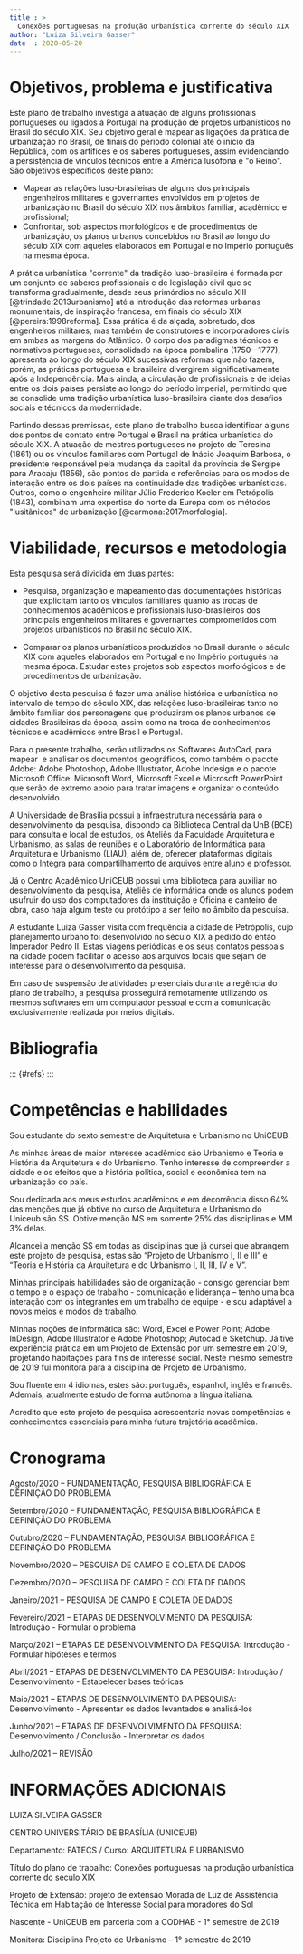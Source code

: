 ```yaml
---
title : >
  Conexões portuguesas na produção urbanística corrente do século XIX
author: "Luiza Silveira Gasser"
date  : 2020-05-20
---
```


Objetivos, problema e justificativa
===================================

Este plano de trabalho investiga a atuação de alguns profissionais
portugueses ou ligados a Portugal na produção de projetos urbanísticos
no Brasil do século XIX. Seu objetivo geral é mapear as ligações da
prática de urbanização no Brasil, de finais do período colonial até o
início da República, com os artífices e os saberes portugueses, assim
evidenciando a persistência de vínculos técnicos entre a América
lusófona e "o Reino". São objetivos específicos deste plano:

- Mapear as relações luso-brasileiras de alguns dos principais
  engenheiros militares e governantes envolvidos em projetos de
  urbanização no Brasil do século XIX nos âmbitos familiar, acadêmico
  e profissional;
- Confrontar, sob aspectos morfológicos e de procedimentos de
  urbanização, os planos urbanos concebidos no Brasil ao longo do século
  XIX com aqueles elaborados em Portugal e no Império português na mesma
  época.

A prática urbanística "corrente" da tradição luso-brasileira é formada
por um conjunto de saberes profissionais e de legislação civil que se
transforma gradualmente, desde seus primórdios no século XIII
[@trindade:2013urbanismo] até a introdução das reformas urbanas
monumentais, de inspiração francesa, em finais do século XIX
[@pereira:1998reforma]. Essa prática é da alçada, sobretudo, dos
engenheiros militares, mas também de construtores e incorporadores civis
em ambas as margens do Atlântico. O corpo dos paradigmas técnicos e
normativos portugueses, consolidado na época pombalina (1750--1777),
apresenta ao longo do século XIX sucessivas reformas que não fazem,
porém, as práticas portuguesa e brasileira divergirem significativamente
após a Independência. Mais ainda, a circulação de profissionais e de
ideias entre os dois países persiste ao longo do período imperial,
permitindo que se consolide uma tradição urbanística luso-brasileira
diante dos desafios sociais e técnicos da modernidade.

Partindo dessas premissas, este plano de trabalho busca identificar
alguns dos pontos de contato entre Portugal e Brasil na prática
urbanística do século XIX. A atuação de mestres portugueses no projeto
de Teresina (1861) ou os vínculos familiares com Portugal de Inácio
Joaquim Barbosa, o presidente responsável pela mudança da capital da
província de Sergipe para Aracaju (1856), são pontos de partida e
referências para os modos de interação entre os dois países na
continuidade das tradições urbanísticas. Outros, como o engenheiro
militar Júlio Frederico Koeler em Petrópolis (1843), combinam uma
expertise do norte da Europa com os métodos "lusitânicos" de urbanização
[@carmona:2017morfologia].


Viabilidade, recursos e metodologia
===================================

Esta pesquisa será dividida em duas partes:

- Pesquisa, organização e mapeamento das documentações históricas que
  explicitam tanto os vínculos familiares quanto as trocas de
  conhecimentos acadêmicos e profissionais luso-brasileiros dos
  principais engenheiros militares e governantes comprometidos com
  projetos urbanísticos no Brasil no século XIX.

- Comparar os planos urbanísticos produzidos no Brasil durante o século
  XIX com aqueles elaborados em Portugal e no Império português na mesma
  época. Estudar estes projetos sob aspectos morfológicos e de
  procedimentos de urbanização. 

O objetivo desta pesquisa é fazer uma análise histórica e urbanística no
intervalo de tempo do século XIX, das relações luso-brasileiras tanto no
âmbito familiar dos personagens que produziram os planos urbanos de
cidades Brasileiras da época, assim como na troca de conhecimentos
técnicos e acadêmicos entre Brasil e Portugal. 

Para o presente trabalho, serão utilizados os Softwares AutoCad, para
mapear  e analisar os documentos geográficos, como também o pacote
Adobe: Adobe Photoshop, Adobe Illustrator, Adobe Indesign e o pacote
Microsoft Office: Microsoft Word, Microsoft Excel e Microsoft PowerPoint
que serão de extremo apoio para tratar imagens e organizar o conteúdo
desenvolvido.

A Universidade de Brasília possui a infraestrutura necessária para o
desenvolvimento da pesquisa, dispondo da Biblioteca Central da UnB (BCE)
para consulta e local de estudos, os Ateliês da Faculdade Arquitetura e
Urbanismo, as salas de reuniões e o Laboratório de Informática para
Arquitetura e Urbanismo (LIAU), além de, oferecer plataformas digitais
como o Integra para compartilhamento de arquivos entre aluno e
professor.

Já o Centro Acadêmico UniCEUB possui uma biblioteca para auxiliar no
desenvolvimento da pesquisa, Ateliês de informática onde os alunos podem
usufruir do uso dos computadores da instituição e Oficina e canteiro de
obra, caso haja algum teste ou protótipo a ser feito no âmbito da
pesquisa.

A estudante Luiza Gasser visita com frequência a cidade de Petrópolis,
cujo planejamento urbano foi desenvolvido no século XIX a pedido do
então Imperador Pedro II. Estas viagens periódicas e os seus contatos
pessoais na cidade podem facilitar o acesso aos arquivos locais que
sejam de interesse para o desenvolvimento da pesquisa.

Em caso de suspensão de atividades presenciais durante a regência do
plano de trabalho, a pesquisa prosseguirá remotamente utilizando os
mesmos softwares em um computador pessoal e com a comunicação
exclusivamente realizada por meios digitais.

Bibliografia
============

::: {#refs}
:::

Competências e habilidades
==========================

Sou estudante do sexto semestre de Arquitetura e Urbanismo no UniCEUB. 

As minhas áreas de maior interesse acadêmico são Urbanismo e Teoria e
História da Arquitetura e do Urbanismo. Tenho interesse de compreender a
cidade e os efeitos que a história política, social e econômica tem na
urbanização do país.

Sou dedicada aos meus estudos acadêmicos e em decorrência disso 64% das
menções que já obtive no curso de Arquitetura e Urbanismo do Uniceub são
SS. Obtive menção MS em somente 25% das disciplinas e MM 3% delas.

Alcancei a menção SS em todas as disciplinas que já cursei que abrangem
este projeto de pesquisa, estas são “Projeto de Urbanismo I, II e III” e
“Teoria e História da Arquitetura e do Urbanismo I, II, III, IV e  V”.

Minhas principais habilidades são de organização - consigo gerenciar bem
o tempo e o espaço de trabalho - comunicação e liderança – tenho uma boa
interação com os integrantes em um trabalho de equipe -  e sou adaptável
a novos meios e modos de trabalho.

Minhas noções de informática são: Word, Excel e Power Point; Adobe
InDesign, Adobe Illustrator e Adobe Photoshop; Autocad e Sketchup. Já
tive experiência prática em um Projeto de Extensão por um semestre em
2019, projetando habitações para fins de interesse social. Neste mesmo
semestre de 2019 fui monitora para a disciplina de Projeto de Urbanismo.
 
Sou fluente em 4 idiomas, estes são: português, espanhol, inglês e
francês. Ademais, atualmente estudo de forma autônoma a língua italiana.

Acredito que este projeto de pesquisa acrescentaria novas competências e
conhecimentos essenciais para minha futura trajetória acadêmica.

Cronograma
==========

Agosto/2020 – FUNDAMENTAÇÃO, PESQUISA BIBLIOGRÁFICA E DEFINIÇÃO DO PROBLEMA

Setembro/2020 – FUNDAMENTAÇÃO, PESQUISA BIBLIOGRÁFICA E DEFINIÇÃO DO PROBLEMA

Outubro/2020 – FUNDAMENTAÇÃO, PESQUISA BIBLIOGRÁFICA E DEFINIÇÃO DO PROBLEMA

Novembro/2020 – PESQUISA DE CAMPO E COLETA DE DADOS

Dezembro/2020 – PESQUISA DE CAMPO E COLETA DE DADOS

Janeiro/2021 – PESQUISA DE CAMPO E COLETA DE DADOS

Fevereiro/2021 – ETAPAS DE DESENVOLVIMENTO DA PESQUISA: Introdução - Formular o problema

Março/2021 – ETAPAS DE DESENVOLVIMENTO DA PESQUISA: Introdução - Formular hipóteses e termos

Abril/2021 – ETAPAS DE DESENVOLVIMENTO DA PESQUISA: Introdução / Desenvolvimento - Estabelecer bases teóricas

Maio/2021 – ETAPAS DE DESENVOLVIMENTO DA PESQUISA: Desenvolvimento - Apresentar os dados levantados e analisá-los

Junho/2021 – ETAPAS DE DESENVOLVIMENTO DA PESQUISA: Desenvolvimento / Conclusão - Interpretar os dados

Julho/2021 – REVISÃO


INFORMAÇÕES ADICIONAIS
======================

LUIZA SILVEIRA GASSER

CENTRO UNIVERSITÁRIO DE BRASÍLIA (UNICEUB)

Departamento: FATECS / Curso: ARQUITETURA E URBANISMO

Título do plano de trabalho: Conexões portuguesas na produção urbanística corrente do século XIX

Projeto de Extensão: projeto de extensão Morada de Luz de Assistência Técnica em Habitação de Interesse Social para moradores do Sol 

Nascente - UniCEUB em parceria com a CODHAB - 1° semestre de 2019

Monitora: Disciplina Projeto de Urbanismo – 1° semestre de 2019

